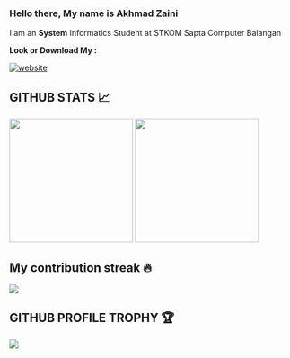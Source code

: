 ### Hello there, My name is Akhmad Zaini

I am an **System** Informatics Student at STKOM Sapta Computer Balangan

**Look or Download My :**

[![website](https://img.shields.io/badge/CV%20%26%20PORTOFOLIO%20PROJECT-Akhmad%20Jaini-2648ff?style=flat-square&logo=google-chrome)](https://github.com/AZ-Zaini/AZ-Zaini/blob/main/CV%20%26%20PORTOFOLIO%20PROJECT%20-%20AKHMAD%20JAINI.pdf)

## GITHUB STATS 📈

<p>
  <img height="220em" src = "https://github-readme-stats.vercel.app/api?username=az-zaini&show_icons=true&theme=tokyonight&line_height=33&hide_border=true&count_private=true">
  <img height="220em" src = "https://github-readme-stats.vercel.app/api/top-langs/?username=az-zaini&theme=tokyonight&hide_border=true&&count_private=true&include_all_commits=true">
</p>

## My contribution streak 🔥

<p align="left">
    <img src="https://github-readme-streak-stats.herokuapp.com/?user=AZ-Zaini&theme=tokyonight"/>
</p>

## GITHUB PROFILE TROPHY 🏆

<p>
  <img src="https://github-profile-trophy.vercel.app/?username=AZ-Zaini&margin-w=25&margin-h=25&column=7&theme=darkhub" />    
</p>

